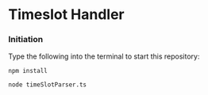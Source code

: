 # Timeslot Handler

### Initiation
Type the following into the terminal to start this repository:

`npm install`

`node timeSlotParser.ts`
